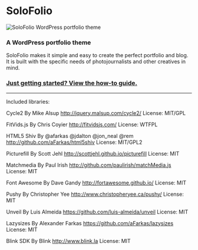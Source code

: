 # SoloFolio

![SoloFolio WordPress portfolio theme](http://i.imgur.com/4OliPId.jpg)

### A WordPress portfolio theme

SoloFolio makes it simple and easy to create the perfect portfolio and blog. It is built with the specific needs of photojournalists and other creatives in mind.

### [Just getting started? View the how-to guide.](http://solofol.io/)

---

Included libraries:

Cycle2
By Mike Alsup
http://jquery.malsup.com/cycle2/
License: MIT/GPL

FitVids.js
By Chris Coyier
http://fitvidsjs.com/
License: WTFPL

HTML5 Shiv
By @afarkas @jdalton @jon_neal @rem
http://github.com/aFarkas/html5shiv
License: MIT/GPL2

Picturefill
By Scott Jehl
http://scottjehl.github.io/picturefill
License: MIT

Matchmedia
By Paul Irish
http://github.com/paulirish/matchMedia.js
License: MIT

Font Awesome
By Dave Gandy
http://fortawesome.github.io/
License: MIT

Pushy
By Christopher Yee
http://www.christopheryee.ca/pushy/
License: MIT

Unveil
By Luis Almeida
https://github.com/luis-almeida/unveil
License: MIT

Lazysizes
By Alexander Farkas
https://github.com/aFarkas/lazysizes
License: MIT

Blink SDK
By Blink
http://www.blink.la
License: MIT
